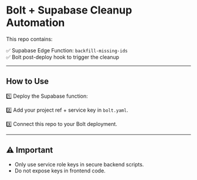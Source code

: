 # Bolt + Supabase Cleanup Automation

This repo contains:

✅ Supabase Edge Function: `backfill-missing-ids`  
✅ Bolt post-deploy hook to trigger the cleanup

---

## How to Use

1️⃣ Deploy the Supabase function:

2️⃣ Add your project ref + service key in `bolt.yaml`.

3️⃣ Connect this repo to your Bolt deployment.

---

## ⚠ Important

- Only use service role keys in secure backend scripts.
- Do not expose keys in frontend code.
